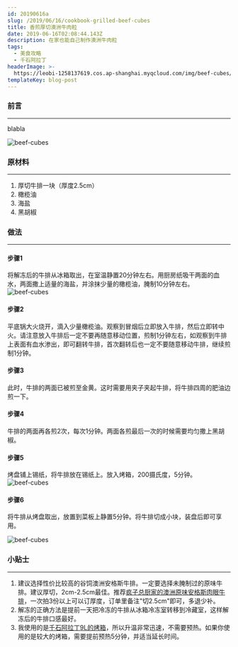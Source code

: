 ```yaml
---
id: 20190616a
slug: /2019/06/16/cookbook-grilled-beef-cubes
title: 香煎厚切澳洲牛肉粒
date: 2019-06-16T02:08:44.143Z
description: 在家也能自己制作澳洲牛肉粒
tags:
  - 美食攻略
  - 千石阿拉丁
headerImage: >-
  https://leobi-1258137619.cos.ap-shanghai.myqcloud.com/img/beef-cubes/header-beef-cubes.jpg
templateKey: blog-post
---
```

### 前言
---
blabla


![beef-cubes](https://leobi-1258137619.cos.ap-shanghai.myqcloud.com/img/beef-cubes/beef-cubes-step-04.jpg)

### 原材料
---
1. 厚切牛排一块（厚度2.5cm）
2. 橄榄油
3. 海盐
4. 黑胡椒

### 做法
---
#### 步骤1
将解冻后的牛排从冰箱取出，在室温静置20分钟左右。用厨房纸吸干两面的血水，两面撒上适量的海盐，并涂抹少量的橄榄油，腌制10分钟左右。
![beef-cubes](https://leobi-1258137619.cos.ap-shanghai.myqcloud.com/img/beef-cubes/beef-cubes-step-01.jpg)

#### 步骤2
平底锅大火烧开，滴入少量橄榄油。观察到冒烟后立即放入牛排，然后立即转中火。请注意放入牛排后一定不要再随意移动位置，煎制1分钟左右，如观察到牛排上表面有血水渗出，即可翻转牛排，首次翻转后也一定不要随意移动牛排，继续煎制1分钟。

#### 步骤3
此时，牛排的两面已被煎至金黄。这时需要用夹子夹起牛排，将牛排四周的肥油边煎一下。

#### 步骤4
牛排的两面再各煎2次，每次1分钟。两面各煎最后一次的时候需要均匀撒上黑胡椒。

#### 步骤5
烤盘铺上锡纸，将牛排放在锡纸上。放入烤箱，200摄氏度，5分钟。
![beef-cubes](https://leobi-1258137619.cos.ap-shanghai.myqcloud.com/img/beef-cubes/beef-cubes-step-02.jpg)

#### 步骤6
将牛排从烤盘取出，放置到菜板上静置5分钟。将牛排切成小块，装盘后即可享用。

![beef-cubes](https://leobi-1258137619.cos.ap-shanghai.myqcloud.com/img/beef-cubes/beef-cubes-step-03.jpg)

### 小贴士
---
1. 建议选择性价比较高的谷饲澳洲安格斯牛排。一定要选择未腌制过的原味牛排。建议厚切，2cm-2.5cm最佳。推荐[疯子总厨家的澳洲原味安格斯肉眼牛排](https://s.click.taobao.com/t?e=m%3D2%26s%3DN2LI7xYKG3YcQipKwQzePOeEDrYVVa64LKpWJ%2Bin0XLjf2vlNIV67h3HU1WuTbBDhEvvQe3dPn0XHsXY7BYxLujXfzo7yWJmjdLnU0MnJ9H%2B%2F79WawqT7DQjh49KjN3HW2b420OD9sXULyc3DpiWDIp7PkkkKepZv9FMopsf4aE%3D&pvid=10_112.232.109.74_624_1560690300705)，一次拍3份以上可以订厚度，订单里备注"切2.5cm"即可，多退少补。
2. 解冻的正确方法是提前一天把冷冻的牛排从冰箱冷冻室转移到冷藏室，这样解冻后的牛排口感最好。
3. 我使用的是[千石阿拉丁9L的烤箱](https://s.click.taobao.com/t?e=m%3D2%26s%3Dmlh2Jp9TBl8cQipKwQzePOeEDrYVVa64K7Vc7tFgwiHjf2vlNIV67ixAIcj7dxGIkfkm8XrrgBsXHsXY7BYxLujXfzo7yWJmjdLnU0MnJ9FdQGBDoIdiSkz8aBZhYwzzVUGc%2Bzr7iSK68hIukENd44af5uhdts3m5%2F8ppGvgq3NxKmPmpIKZsA%3D%3D&pvid=10_112.232.109.74_563_1560605282311)，所以升温非常迅速，不需要预热。如果你使用的是较大的烤箱，需要提前预热5分钟，并适当延长时间。
